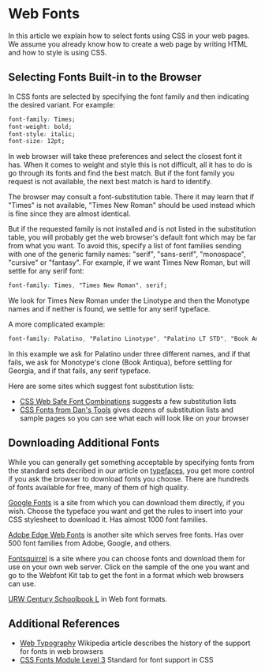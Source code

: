 # Web Fonts

In this article we explain how to select fonts using CSS in your web pages.
We assume you already know how to create a web page by writing HTML and
how to style is using CSS.

## Selecting Fonts Built-in to the Browser

In CSS fonts are selected by specifying the font family and then indicating
the desired variant. For example:

```css
font-family: Times;
font-weight: bold;
font-style: italic;
font-size: 12pt;
```

In web browser will take these preferences and select the closest font it has.
When it comes to weight and style this is not difficult, all it has to do
is go through its fonts and find the best match. But if the font family you
request is not available, the next best match is hard to identify.

The browser may consult a font-substitution table. There it may learn that
if "Times" is not available, "Times New Roman" should be used instead which
is fine since they are almost identical.

But if the requested family is not installed and is not listed in the
substitution table, you will probably get the web browser's default font
which may be far from what you want. To avoid this, specify a list of
font families sending with one of the generic family names:
"serif", "sans-serif", "monospace", "cursive" or "fantasy". For example,
if we want Times New Roman, but will settle for any serif font:

```css
font-family: Times, "Times New Roman", serif;
```

We look for Times New Roman under the Linotype and then the Monotype
names and if neither is found, we settle for any serif typeface.

A more complicated example:

```css
font-family: Palatino, "Palatino Linotype", "Palatino LT STD", "Book Antiqua", Georgia, serif;
```

In this example we ask for Palatino under three different names, and if
that fails, we ask for Monotype's clone (Book Antiqua), before settling for
Georgia, and if that fails, any serif typeface.

Here are some sites which suggest font substitution lists:

* [CSS Web Safe Font Combinations](https://www.w3schools.com/cssref/css_websafe_fonts.asp)
suggests a few substitution lists
* [CSS Fonts from Dan's Tools](https://www.cssfontstack.com)
gives dozens of substitution lists and sample pages so you can see what
each will look like on your browser

## Downloading Additional Fonts

While you can generally get something acceptable by specifying fonts
from the standard sets decribed in our article on [typefaces](../typefaces/),
you get more control if you ask the browser to download fonts you choose.
There are hundreds of fonts available for free, many of them of high
quality.

[Google Fonts](https://fonts.google.com/) is a site from
which you can download them directly, if you wish. Choose the typeface
you want and get the rules to insert into your CSS stylesheet to
download it. Has almost 1000 font families.

[Adobe Edge Web Fonts](https://edgewebfonts.adobe.com) is another
site which serves free fonts. Has over 500 font families from Adobe,
Google, and others.

[Fontsquirrel](https://www.fontsquirrel.com/) is a site where 
you can choose fonts and download them for use on your own web server.
Click on the sample of the one you want and go to the Webfont Kit tab
to get the font in a format which web browsers can use.

[URW Century Schoolbook L](https://github.com/TimothyGu/Century-Schoolbook-L)
in Web font formats.

## Additional References
* [Web Typography](https://en.wikipedia.org/wiki/Web_typography)
Wikipedia article describes the history of the support for fonts in web browsers
* [CSS Fonts Module Level 3](https://www.w3.org/TR/2018/REC-css-fonts-3-20180920/)
Standard for font support in CSS


